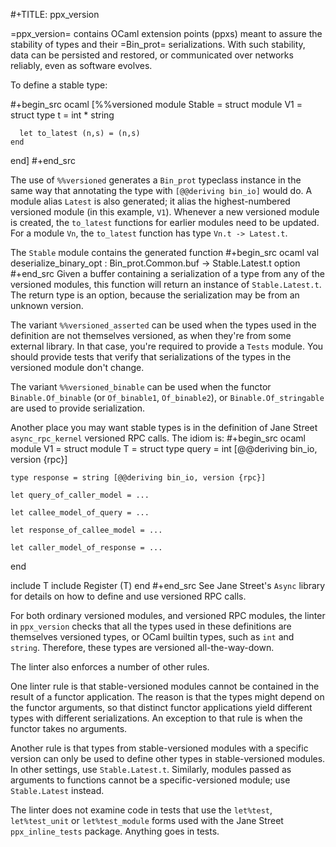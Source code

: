 #+TITLE: ppx_version

=ppx_version= contains OCaml extension points (ppxs) meant to assure
the stability of types and their =Bin\_prot= serializations. With such
stability, data can be persisted and restored, or communicated over
networks reliably, even as software evolves.

To define a stable type:

#+begin_src ocaml
[%%versioned
  module Stable = struct
    module V1 = struct
	  type t = int * string

      let to_latest (n,s) = (n,s)
    end
  end]
#+end_src

The use of `%%versioned` generates a `Bin_prot` typeclass instance in
the same way that annotating the type with `[@@deriving bin_io]` would
do. A module alias `Latest` is also generated; it alias the
highest-numbered versioned module (in this example, `V1`). Whenever a
new versioned module is created, the `to_latest` functions for earlier
modules need to be updated. For a module `Vn`, the `to_latest` function
has type `Vn.t -> Latest.t`.

The `Stable` module contains the generated function
#+begin_src ocaml
val deserialize_binary_opt : Bin_prot.Common.buf -> Stable.Latest.t option
#+end_src
Given a buffer containing a serialization of a type from any of the
versioned modules, this function will return an instance of `Stable.Latest.t`.
The return type is an option, because the serialization may be from an
unknown version.

The variant `%%versioned_asserted` can be used when the types used in
the definition are not themselves versioned, as when they're
from some external library. In that case, you're required to
provide a `Tests` module. You should provide tests that verify that
serializations of the types in the versioned module don't change.

The variant `%%versioned_binable` can be used when the functor
`Binable.Of_binable` (or `Of_binable1`, `Of_binable2`), or
`Binable.Of_stringable` are used to provide serialization.

Another place you may want stable types is in the definition of
Jane Street `async_rpc_kernel` versioned RPC calls. The
idiom is:
#+begin_src ocaml
module V1 = struct
  module T = struct
    type query = int [@@deriving bin_io, version {rpc}]

    type response = string [@@deriving bin_io, version {rpc}]

    let query_of_caller_model = ...

    let callee_model_of_query = ...

    let response_of_callee_model = ...

    let caller_model_of_response = ...
  end

  include T
  include Register (T)
  end
#+end_src
See Jane Street's `Async` library for details on how to define
and use versioned RPC calls.

For both ordinary versioned modules, and versioned RPC modules, the
linter in `ppx_version` checks that all the types used in these
definitions are themselves versioned types, or OCaml builtin types,
such as `int` and `string`.  Therefore, these types are versioned
all-the-way-down.

The linter also enforces a number of other rules.

One linter rule is that stable-versioned modules cannot be contained
in the result of a functor application.  The reason is that the types
might depend on the functor arguments, so that distinct functor
applications yield different types with different serializations. An
exception to that rule is when the functor takes no arguments.

Another rule is that types from stable-versioned modules with a
specific version can only be used to define other types in
stable-versioned modules. In other settings, use `Stable.Latest.t`.
Similarly, modules passed as arguments to functions cannot
be a specific-versioned module; use `Stable.Latest` instead.

The linter does not examine code in tests that use the `let%test`,
`let%test_unit` or `let%test_module` forms used with the Jane Street
`ppx_inline_tests` package. Anything goes in tests.
